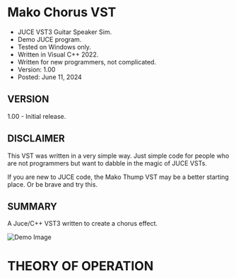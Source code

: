 # Mako Chorus VST
* JUCE VST3 Guitar Speaker Sim.
* Demo JUCE program.
* Tested on Windows only.
* Written in Visual C++ 2022.
* Written for new programmers, not complicated.
* Version: 1.00
* Posted: June 11, 2024

VERSION
------------------------------------------------------------------
1.00 - Initial release.

DISCLAIMER
------------------------------------------------------------------  
This VST was written in a very simple way. 
Just simple code for people who are not programmers but want to 
dabble in the magic of JUCE VSTs.

If you are new to JUCE code, the Mako Thump VST may be a better
starting place. Or be brave and try this.
       
SUMMARY
------------------------------------------------------------------
A Juce/C++ VST3 written to create a chorus effect. 

![Demo Image](docs/assets/makoir_demo_01.png)

# THEORY OF OPERATION<br />

